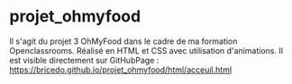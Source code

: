 # projet_ohmyfood
Il s'agit du projet 3 OhMyFood dans le cadre de ma formation Openclassrooms.
Réalisé en HTML et CSS avec utilisation d'animations.
Il est visible directement sur GitHubPage : https://bricedo.github.io/projet_ohmyfood/html/acceuil.html
